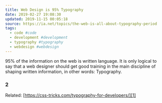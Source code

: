 ```yaml
---
title: Web Design is 95% Typography
date: 2019-02-27 19:08:30
updated: 2019-11-15 00:05:18
source: https://ia.net/topics/the-web-is-all-about-typography-period
tags:
  - code #code
  - development #development
  - typography #typography
  - webdesign #webdesign
---
```

95% of the information on the web is written language. It is only logical to say that a web designer should get good training in the main discipline of shaping written information, in other words: Typography.

### 2

Related: [https://css-tricks.com/typography-for-developers/][1]

[1]: https://css-tricks.com/typography-for-developers/